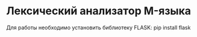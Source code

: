 # Лексический анализатор M-языка

Для работы необходимо установить библиотеку FLASK:
pip install flask